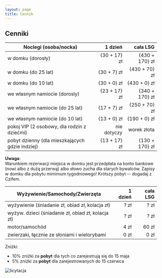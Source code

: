 ```yaml
---
layout: page
title: Cennik
---
```


## Cenniki

<!--
Tutaj tekst dla Czifa, nie dla konsumpcji publicznej :)

Opłatę za LSG będziemy wliczać w noclegi dla zmniejszenia ilości negocjacji ze strony uczęstników!
W poniższej tabeli piszemy ceny tak o: {Alaska + LSG}. Na stronie się potem będzie pokazywała suma.

Od VIPów wybrać tak samo: dorosły 17/170 dorosły, do 25 lat 7/70
-->

| Noclegi (osoba/nocka)                           |       1 dzień |       cała LSG |
| ----------------------------------------------- | ------------: | -------------: |
| w domku (dorosły)                               |  {30 + 17} zł | {430 + 170} zł |
| w domku (do 25 lat)                             |  {30 +  7} zł | {430 +  70} zł |
| w domku (do 10 lat)                             |  {30 +  0} zł | {430 +   0} zł |
| we własnym namiocie (dorosly)                   |  {23 + 17} zł | {340 + 170} zł |
| we własnym namiocie (do 25 lat)                 |  {17 +  7} zł | {250 +  70} zł |
| we własnym namiocie (do 10 lat)                 |  {13 +  0} zł | {190 +   0} zł |
| pokoj VIP (2 osobowy, dla rodzin z dziećmi)     |   nie dotyczy |    worek złota |
| pobyt dzienny (dla mieszkających gdzie indziej) |  {13 + 17} zł | {130 + 170} zł |

**Uwaga**:  
Warunkiem rezerwacji miejsca w domku jest przedpłata na konto bankowe (nowi albo z dużą przerwą) albo słowo zucha dla starych bywalców. Zapisy w domku dla pobytu mimimum tygodniowego! Krótszy pobyt -- dogadaj z Czifem.

| Wyżywienie/Samochody/Zwierzęta                          | 1 dzień | cała LSG |
| ------------------------------------------------------- | ------: | -------: |
| wyżywienie   (śniadanie zł, obiad zł, kolacja zł) |   ? zł |   ? zł |
| wyżyw. dzieci (śniadanie zł, obiad zł, kolacja zł) |   ? zł |   ? zł |
| motor/samochód                                          |    4 zł |    60 zł |
| zwierzaki, łącznie ze słoniami i wielorybami            |    0 zł |     0 zł |

Zniżki:
- 10% zniżki za **pobyt** dla tych co zarejestrują się do 15 maja
- 5% zniżki za **pobyt** dla zarejestrowanych do 15 czerwca

![licytacja](/public/licytacja.jpg)
